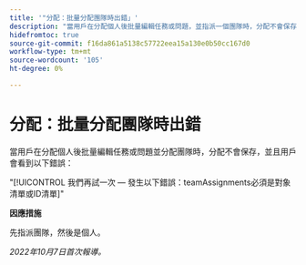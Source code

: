 ```yaml
---
title: '"分配：批量分配團隊時出錯」'
description: "當用戶在分配個人後批量編輯任務或問題，並指派一個團隊時，分配不會保存，用戶會看到錯誤。"
hidefromtoc: true
source-git-commit: f16da861a5138c57722eea15a130e0b50cc167d0
workflow-type: tm+mt
source-wordcount: '105'
ht-degree: 0%

---
```



# 分配：批量分配團隊時出錯

當用戶在分配個人後批量編輯任務或問題並分配團隊時，分配不會保存，並且用戶會看到以下錯誤：

&quot;[!UICONTROL 我們再試一次 — 發生以下錯誤：teamAssignments必須是對象清單或ID清單]&quot;

**因應措施**

先指派團隊，然後是個人。

_2022年10月7日首次報導。_

